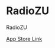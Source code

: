 # RadioZU
RadioZU

<a href="https://apps.apple.com/us/app/radio-zu/id1054312708"> App Store Link </a>
